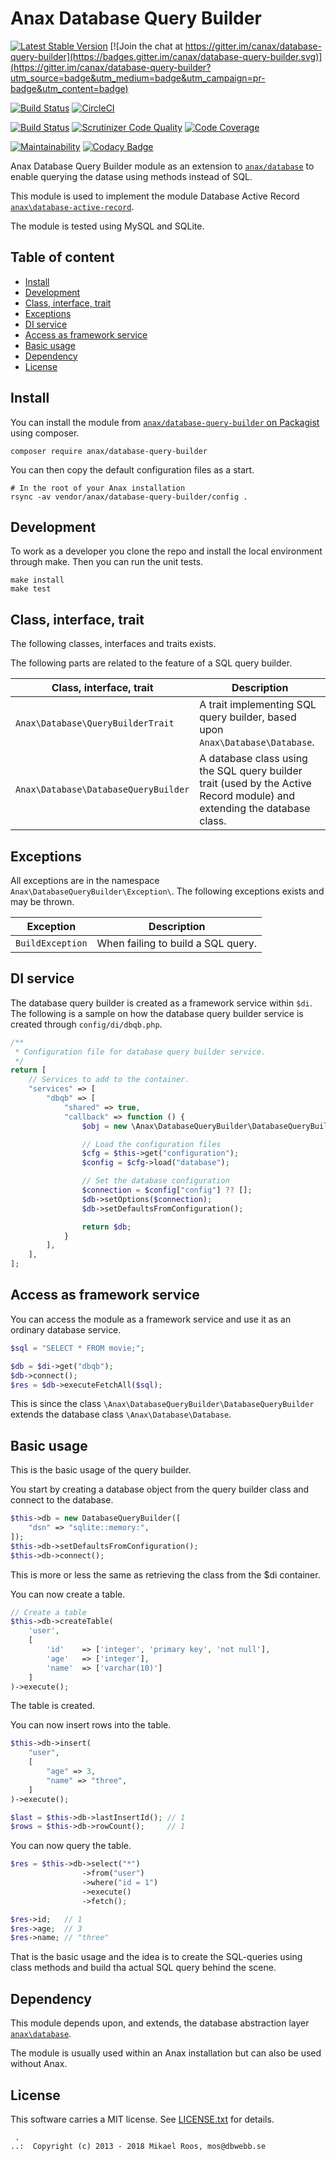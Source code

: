 Anax Database Query Builder
==================================

[![Latest Stable Version](https://poser.pugx.org/anax/database-query-builder/v/stable)](https://packagist.org/packages/anax/database-query-builder)
[![Join the chat at https://gitter.im/canax/database-query-builder](https://badges.gitter.im/canax/database-query-builder.svg)](https://gitter.im/canax/database-query-builder?utm_source=badge&utm_medium=badge&utm_campaign=pr-badge&utm_content=badge)

[![Build Status](https://travis-ci.org/canax/database-query-builder.svg?branch=master)](https://travis-ci.org/canax/database-query-builder)
[![CircleCI](https://circleci.com/gh/canax/database-query-builder.svg?style=svg)](https://circleci.com/gh/canax/database-query-builder)

[![Build Status](https://scrutinizer-ci.com/g/canax/database-query-builder/badges/build.png?b=master)](https://scrutinizer-ci.com/g/canax/database-query-builder/build-status/master)
[![Scrutinizer Code Quality](https://scrutinizer-ci.com/g/canax/database-query-builder/badges/quality-score.png?b=master)](https://scrutinizer-ci.com/g/canax/database-query-builder/?branch=master)
[![Code Coverage](https://scrutinizer-ci.com/g/canax/database-query-builder/badges/coverage.png?b=master)](https://scrutinizer-ci.com/g/canax/database-query-builder/?branch=master)

[![Maintainability](https://api.codeclimate.com/v1/badges/ab0c4d472565d95e64ff/maintainability)](https://codeclimate.com/github/canax/database-query-builder/maintainability)
[![Codacy Badge](https://api.codacy.com/project/badge/Grade/6dff6044d25646e9bcaea3a333108ded)](https://www.codacy.com/app/mosbth/database-query-builder?utm_source=github.com&amp;utm_medium=referral&amp;utm_content=canax/database-query-builder&amp;utm_campaign=Badge_Grade)

Anax Database Query Builder module as an extension to [`anax/database`](https://github.com/canax/database) to enable querying the datase using methods instead of SQL.

This module is used to implement the module Database Active Record [`anax\database-active-record`](https://github.com/canax/database-active-record).

The module is tested using MySQL and SQLite.



Table of content
------------------

* [Install](#Install)
* [Development](#Development)
* [Class, interface, trait](#class-interface-trait)
* [Exceptions](#exceptions)
* [DI service](#di-service)
* [Access as framework service](#access-as-framework-service)
* [Basic usage](#Basic-usage)
* [Dependency](#Dependency)
* [License](#License)



Install
------------------

You can install the module from [`anax/database-query-builder` on Packagist](https://packagist.org/packages/anax/database-query-builder) using composer.

```text
composer require anax/database-query-builder
```

You can then copy the default configuration files as a start.

```text
# In the root of your Anax installation
rsync -av vendor/anax/database-query-builder/config .
```



Development
------------------

To work as a developer you clone the repo and install the local environment through make. Then you can run the unit tests.

```text
make install
make test
```



Class, interface, trait
------------------

The following classes, interfaces and traits exists.

The following parts are related to the feature of a SQL query builder.

| Class, interface, trait            | Description |
|------------------------------------|-------------|
| `Anax\Database\QueryBuilderTrait`  | A trait implementing SQL query builder, based upon `Anax\Database\Database`. |
| `Anax\Database\DatabaseQueryBuilder` | A database class using the SQL query builder trait (used by the Active Record module) and extending the database class. |



Exceptions
------------------

All exceptions are in the namespace `Anax\DatabaseQueryBuilder\Exception\`. The following exceptions exists and may be thrown. 

| Exception               | Description |
|-------------------------|-------------|
| `BuildException`        | When failing to build a SQL query. |



DI service
------------------

The database query builder is created as a framework service within `$di`. The following is a sample on how the database query builder service is created through `config/di/dbqb.php`.

```php
/**
 * Configuration file for database query builder service.
 */
return [
    // Services to add to the container.
    "services" => [
        "dbqb" => [
            "shared" => true,
            "callback" => function () {
                $obj = new \Anax\DatabaseQueryBuilder\DatabaseQueryBuilder();

                // Load the configuration files
                $cfg = $this->get("configuration");
                $config = $cfg->load("database");

                // Set the database configuration
                $connection = $config["config"] ?? [];
                $db->setOptions($connection);
                $db->setDefaultsFromConfiguration();

                return $db;
            }
        ],
    ],
];
```



Access as framework service
------------------

You can access the module as a framework service and use it as an ordinary database service.

```php
$sql = "SELECT * FROM movie;";

$db = $di->get("dbqb");
$db->connect();
$res = $db->executeFetchAll($sql);
```

This is since the class `\Anax\DatabaseQueryBuilder\DatabaseQueryBuilder` extends the database class `\Anax\Database\Database`.



Basic usage
------------------

This is the basic usage of the query builder.

You start by creating a database object from the query builder class and connect to the database.

```php
$this->db = new DatabaseQueryBuilder([
    "dsn" => "sqlite::memory:",
]);
$this->db->setDefaultsFromConfiguration();
$this->db->connect();
```

This is more or less the same as retrieving the class from the $di container.

You can now create a table.

```php
// Create a table
$this->db->createTable(
    'user',
    [
        'id'    => ['integer', 'primary key', 'not null'],
        'age'   => ['integer'],
        'name'  => ['varchar(10)']
    ]
)->execute();
```

The table is created.

You can now insert rows into the table.

```php
$this->db->insert(
    "user",
    [
        "age" => 3,
        "name" => "three",
    ]
)->execute();

$last = $this->db->lastInsertId(); // 1
$rows = $this->db->rowCount();     // 1
```

You can now query the table.

```php
$res = $this->db->select("*")
                ->from("user")
                ->where("id = 1")
                ->execute()
                ->fetch();

$res->id;   // 1
$res->age;  // 3
$res->name; // "three"
```

That is the basic usage and the idea is to create the SQL-queries using class methods and build tha actual SQL query behind the scene.



<!--
TODO
------------------

Document the whole usecase using update, delete and more selects
getSQL
Execute standard SQL, just through the database class or through some method?

-->



Dependency
------------------

This module depends upon, and extends, the database abstraction layer [`anax\database`](https://github.com/canax/database).

The module is usually used within an Anax installation but can also be used without Anax.



License
------------------

This software carries a MIT license. See [LICENSE.txt](LICENSE.txt) for details.



```
 .  
..:  Copyright (c) 2013 - 2018 Mikael Roos, mos@dbwebb.se
```
